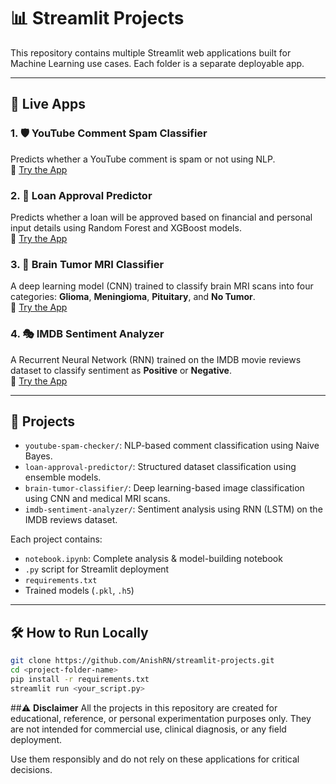 # 📊 Streamlit Projects

This repository contains multiple Streamlit web applications built for Machine Learning use cases. Each folder is a separate deployable app.

---

## 🚀 Live Apps

### 1. 🛡️ YouTube Comment Spam Classifier  
Predicts whether a YouTube comment is spam or not using NLP.  
🔗 [Try the App](https://app-projects-codswfznsoai3mlknvqvsa.streamlit.app/)

### 2. 🏦 Loan Approval Predictor  
Predicts whether a loan will be approved based on financial and personal input details using Random Forest and XGBoost models.  
🔗 [Try the App](https://app-projects-bpgjh4riyznxdtbmjen3tc.streamlit.app/)

### 3. 🧠 Brain Tumor MRI Classifier  
A deep learning model (CNN) trained to classify brain MRI scans into four categories: **Glioma**, **Meningioma**, **Pituitary**, and **No Tumor**.  
🔗 [Try the App](https://app-projects-vbc93rqtnisk9z8whihewb.streamlit.app/)  


### 4. 🎭 IMDB Sentiment Analyzer  
A Recurrent Neural Network (RNN) trained on the IMDB movie reviews dataset to classify sentiment as **Positive** or **Negative**.  
🔗 [Try the App](https://app-projects-zr8dr9ccrjqfdtfqm45w9k.streamlit.app/)  


---

## 📁 Projects

- `youtube-spam-checker/`: NLP-based comment classification using Naive Bayes.
- `loan-approval-predictor/`: Structured dataset classification using ensemble models.
- `brain-tumor-classifier/`: Deep learning-based image classification using CNN and medical MRI scans.
- `imdb-sentiment-analyzer/`: Sentiment analysis using RNN (LSTM) on the IMDB reviews dataset.

Each project contains:
- `notebook.ipynb`: Complete analysis & model-building notebook
- `.py` script for Streamlit deployment
- `requirements.txt`
- Trained models (`.pkl`, `.h5`)

---

## 🛠 How to Run Locally

```bash
git clone https://github.com/AnishRN/streamlit-projects.git
cd <project-folder-name>
pip install -r requirements.txt
streamlit run <your_script.py>
```

##⚠️ **Disclaimer**
All the projects in this repository are created for educational, reference, or personal experimentation purposes only.
They are not intended for commercial use, clinical diagnosis, or any field deployment.

Use them responsibly and do not rely on these applications for critical decisions.
